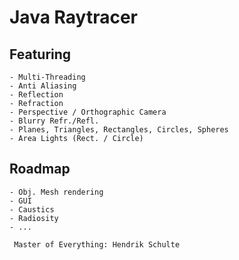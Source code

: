 
#                   Java Raytracer                
                                                              
##           		Featuring                

    - Multi-Threading
    - Anti Aliasing
    - Reflection
    - Refraction
    - Perspective / Orthographic Camera
    - Blurry Refr./Refl.
    - Planes, Triangles, Rectangles, Circles, Spheres
    - Area Lights (Rect. / Circle)

##					Roadmap

	- Obj. Mesh rendering
	- GUI
	- Caustics
	- Radiosity
	- ...

     Master of Everything: Hendrik Schulte
